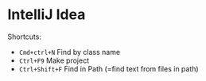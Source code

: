 # IntelliJ Idea

Shortcuts:

- `Cmd+ctrl+N` Find by class name
- `Ctrl+F9` Make project
- `Ctrl+Shift+F` Find in Path (=find text from files in path)
